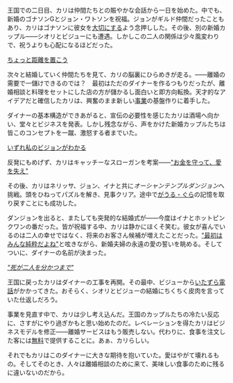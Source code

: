 <!-- title: 森カリオペ -->
<!-- status: 生存 -->

王国での二日目、カリは仲間たちとの賑やかな会話から一日を始めた。中でも、新婚のゴナソンGとジョン・ワトソンを祝福。ジョンがギルド仲間だったこともあり、カリはゴナソンに彼女を[大切にする](https://www.youtube.com/live/oPKmSO7XtoY?feature=shared&t=704)よう念押しした。その後、別の新婚カップル――シオリとビジューにも遭遇。しかしこの二人の関係は少々風変わりで、祝うよりも心配になるほどだった。

[ちょっと距離を置こう](#embed:https://www.youtube.com/live/oPKmSO7XtoY?feature=shared&t=970)

次々と結婚していく仲間たちを見て、カリの脳裏にひらめきが走る。――離婚の需要で一儲けできるのでは？　最初はただのダイナーを作るつもりだったが、離婚相談と料理をセットにした店の方が儲かるし面白いと即方向転換。天才的なアイデアだと確信したカリは、興奮のまま新しい[事業](https://www.youtube.com/live/oPKmSO7XtoY?feature=shared&t=1775)の基盤作りに着手した。

ダイナーの基本構造ができあがると、宣伝の必要性を感じたカリは酒場へ向かい、堂々とビジネスを発表。しかし残念ながら、声をかけた新婚カップルたちは皆このコンセプトを一蹴、激怒する者までいた。

[いずれ私のビジョンがわかる](#embed:https://www.youtube.com/live/oPKmSO7XtoY?t=2360)

反発にもめげず、カリはキャッチーなスローガンを考案――["お金を守って、愛を失え"](https://www.youtube.com/live/oPKmSO7XtoY?feature=shared&t=2550)

その後、カリはネリッサ、ジョン、イナと共に*オーシャンテンプルダンジョン*へ挑戦。頭をひねってパズルを解き、見事クリア。途中で[がうる・ぐら](https://www.youtube.com/live/oPKmSO7XtoY?feature=shared&t=5368)の記憶を取り戻すことにも成功した。

ダンジョンを出ると、またしても突発的な結婚式が――今度はイナとホットピンクワンの番だった。皆が祝福する中、カリは静かにほくそ笑む。彼女が喜んでいるのは二人の幸せではなく、将来のお客さん候補が増えたことだった。["最初はみんな純粋だよね"](https://www.youtube.com/live/oPKmSO7XtoY?feature=shared&t=5828)と呟きながら、新婚夫婦の永遠の愛の誓いを眺める。そしてついに、ダイナーの名前が決まった。

[_"死が二人を分かつまで"_](#embed:https://www.youtube.com/live/oPKmSO7XtoY?t=5879)

王国に戻ったカリはダイナーの工事を再開。その最中、ビジューから[いたずら電話](https://www.youtube.com/live/oPKmSO7XtoY?feature=shared&t=8313)がかかってきた。おそらく、シオリとビジューの結婚にちくちく皮肉を言っていた仕返しだろう。

事業を見直す中で、カリは少し考え込んだ。王国のカップルたちの冷たい反応に、さすがにやり過ぎかもと思い始めたのだ。レベレーションを得たカリはビジネスモデルを修正――離婚サービスはもう販売しない。代わりに、食事を注文した客には[無料](https://www.youtube.com/live/oPKmSO7XtoY?feature=shared&t=8229)で提供することに。あぁ、カリらしい。

それでもカリはこのダイナーに大きな期待を抱いていた。愛はやがて壊れるもの。そしてそのとき、人々は離婚相談のために来て、美味しい食事のために残るに違いないのだから。
